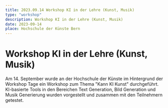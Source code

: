 ```yaml
---
title: 2023.09.14 Workshop KI in der Lehre (Kunst, Musik)
type: "workshop"
description: Workshop KI in der Lehre (Kunst, Musik)
date: 2023-09-14
place: Hochschule der Künste Bern 
---
```


#  Workshop KI in der Lehre (Kunst, Musik)

Am 14. September wurde an der Hochschule der Künste im Hintergrund der Workshop Tage ein Workshop zum Thema "Kann KI Kunst" durchgeführt. KI-basierte Tools in den Bereichen Text Generation, Bild Generation und Musik Generierung wurden vorgestellt und zusammen mit den Teilnehmern getestet. 
